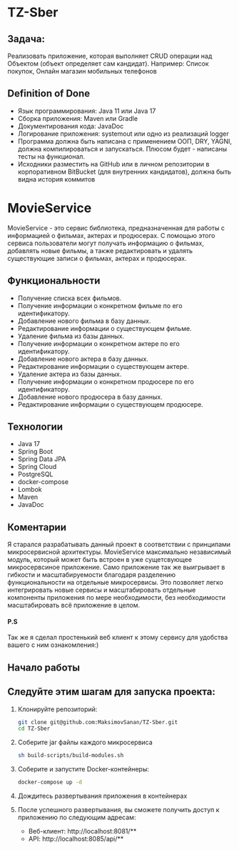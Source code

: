# TZ-Sber
## Задача:
Реализовать приложение, которая выполняет CRUD операции над Объектом (объект определяет сам кандидат).
Например: Список покупок, Онлайн магазин мобильных телефонов

## Definition of Done
* Язык программирования: Java 11 или Java 17 
* Сборка приложения: Maven или Gradle
* Документирования кода: JavaDoc
* Логирование приложения: systemout или одно из реализаций logger
* Программа должна быть написана с применением ООП, DRY, YAGNI, должна компилироваться и запускаться. Плюсом будет - написаны тесты на функционал.
* Исходники разместить на GitHub или в личном репозитории в корпоративном BitBucket (для внутренних кандидатов), должна быть видна история коммитов

# MovieService
MovieService - это сервис библиотека, предназначенная для работы с информацией о фильмах, актерах и продюсерах. С помощью этого сервиса пользователи могут получать информацию о фильмах, добавлять новые фильмы, а также редактировать и удалять существующие записи о фильмах, актерах и продюсерах.

## Функциональности
* Получение списка всех фильмов. 
* Получение информации о конкретном фильме по его идентификатору. 
* Добавление нового фильма в базу данных. 
* Редактирование информации о существующем фильме. 
* Удаление фильма из базы данных. 
* Получение информации о конкретном актере по его идентификатору. 
* Добавление нового актера в базу данных. 
* Редактирование информации о существующем актере. 
* Удаление актера из базы данных. 
* Получение информации о конкретном продюсере по его идентификатору. 
* Добавление нового продюсера в базу данных. 
* Редактирование информации о существующем продюсере. 

## Технологии
* Java 17 
* Spring Boot 
* Spring Data JPA 
* Spring Cloud
* PostgreSQL 
* docker-compose
* Lombok 
* Maven
* JavaDoc

## Коментарии
Я старался разрабатывать данный проект в соответствии с принципами микросервисной архитектуры. MovieService максимально независимый модуль, который может быть встроен в уже сущетсвующее микросервсиное приложение. Само приложение так же выигрывает в гибкости и масштабируемости благодаря разделению функциональности на отдельные микросервисы. Это позволяет легко интегрировать новые сервисы и масштабировать отдельные компоненты приложения по мере необходимости, без необходимости масштабировать всё приложение в целом.

#### P.S
Так же я сделал простенький веб клиент к этому сервису для удобства вашего с ним ознакомления:)


## Начало работы
## Следуйте этим шагам для запуска проекта:

1. Клонируйте репозиторий:

   ```bash
   git clone git@github.com:MaksimovSanan/TZ-Sber.git
   cd TZ-Sber
   ```

2. Соберите jar файлы каждого микросервиса
   ```bash
   sh build-scripts/build-modules.sh
   ```

3. Соберите и запустите Docker-контейнеры:

   ```bash
   docker-compose up -d
   ```

4. Дождитесь развертывания приложения в контейнерах
5. После успешного развертывания, вы сможете получить доступ к приложению по следующим адресам:
   * Веб-клиент: http://localhost:8081/**
   * API: http://localhost:8085/api/**




